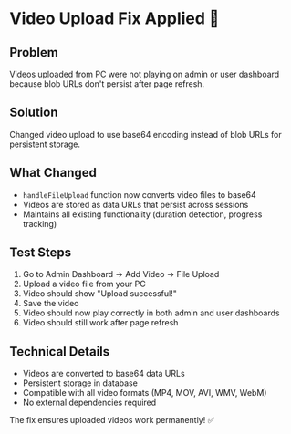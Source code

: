 # Video Upload Fix Applied 🎥

## Problem
Videos uploaded from PC were not playing on admin or user dashboard because blob URLs don't persist after page refresh.

## Solution
Changed video upload to use base64 encoding instead of blob URLs for persistent storage.

## What Changed
- `handleFileUpload` function now converts video files to base64
- Videos are stored as data URLs that persist across sessions
- Maintains all existing functionality (duration detection, progress tracking)

## Test Steps
1. Go to Admin Dashboard → Add Video → File Upload
2. Upload a video file from your PC
3. Video should show "Upload successful!" 
4. Save the video
5. Video should now play correctly in both admin and user dashboards
6. Video should still work after page refresh

## Technical Details
- Videos are converted to base64 data URLs
- Persistent storage in database
- Compatible with all video formats (MP4, MOV, AVI, WMV, WebM)
- No external dependencies required

The fix ensures uploaded videos work permanently! ✅